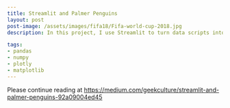 ```yaml
---
title: Streamlit and Palmer Penguins
layout: post
post-image: /assets/images/fifa18/Fifa-world-cup-2018.jpg
description: In this project, I use Streamlit to turn data scripts into shareable web apps in minutes. All in Python. 

tags: 
- pandas
- numpy
- plotly
- matplotlib
---
```

<!-- ![png](/assets/images/fifa18/Fifa-world-cup-2018.jpg) -->


Please continue reading at https://medium.com/geekculture/streamlit-and-palmer-penguins-92a09004ed45
